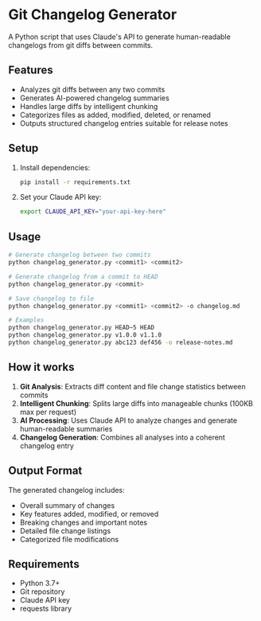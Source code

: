 # Git Changelog Generator

A Python script that uses Claude's API to generate human-readable changelogs from git diffs between commits.

## Features

- Analyzes git diffs between any two commits
- Generates AI-powered changelog summaries
- Handles large diffs by intelligent chunking
- Categorizes files as added, modified, deleted, or renamed
- Outputs structured changelog entries suitable for release notes

## Setup

1. Install dependencies:
   ```bash
   pip install -r requirements.txt
   ```

2. Set your Claude API key:
   ```bash
   export CLAUDE_API_KEY="your-api-key-here"
   ```

## Usage

```bash
# Generate changelog between two commits
python changelog_generator.py <commit1> <commit2>

# Generate changelog from a commit to HEAD
python changelog_generator.py <commit>

# Save changelog to file
python changelog_generator.py <commit1> <commit2> -o changelog.md

# Examples
python changelog_generator.py HEAD~5 HEAD
python changelog_generator.py v1.0.0 v1.1.0
python changelog_generator.py abc123 def456 -o release-notes.md
```

## How it works

1. **Git Analysis**: Extracts diff content and file change statistics between commits
2. **Intelligent Chunking**: Splits large diffs into manageable chunks (100KB max per request)
3. **AI Processing**: Uses Claude API to analyze changes and generate human-readable summaries
4. **Changelog Generation**: Combines all analyses into a coherent changelog entry

## Output Format

The generated changelog includes:
- Overall summary of changes
- Key features added, modified, or removed
- Breaking changes and important notes
- Detailed file change listings
- Categorized file modifications

## Requirements

- Python 3.7+
- Git repository
- Claude API key
- requests library